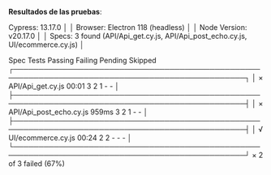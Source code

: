 **Resultados de las pruebas**:

Cypress:        13.17.0                                                                            │
  │ Browser:        Electron 118 (headless)                                                        │
  │ Node Version:   v20.17.0                                                                       │
  │ Specs:          3 found (API/Api_get.cy.js, API/Api_post_echo.cy.js, UI/ecommerce.cy.js)       │


 Spec                                              Tests  Passing  Failing  Pending  Skipped
  ┌────────────────────────────────────────────────────────────────────────────────────────────────┐
  │ ×  API/Api_get.cy.js             00:01        3        2        1        -        - │
  ├────────────────────────────────────────────────────────────────────────────────────────────────┤
  │ ×  API/Api_post_echo.cy.js      959ms         3        2        1        -        - │
  ├────────────────────────────────────────────────────────────────────────────────────────────────┤
  │ √  UI/ecommerce.cy.js           00:24         2        2        -        -        - │
  └────────────────────────────────────────────────────────────────────────────────────────────────┘
    ×  2 of 3 failed (67%)    